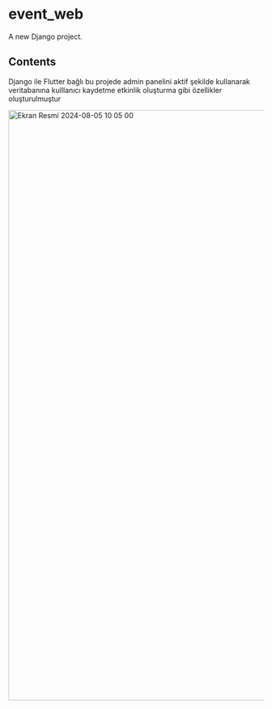 # event_web

A new Django project.

## Contents
Django ile Flutter bağlı bu projede admin panelini aktif şekilde kullanarak veritabanına kulllanıcı kaydetme etkinlik oluşturma gibi özellikler oluşturulmuştur

<img width="1167" alt="Ekran Resmi 2024-08-05 10 05 00" src="https://github.com/user-attachments/assets/98ffa6aa-a56e-4465-8955-f13475a4a487">

